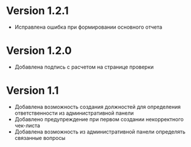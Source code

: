 # Version 1.2.1
- Исправлена ошибка при формировании основного отчета

# Version 1.2.0
- Добавлена подпись с расчетом на странице проверки

# Version 1.1

- Добавлена возможность создания должностей для определения ответственности из административной панели
- Добавлено предупреждение при первом создании некорректного чек-листа
- Добавлена возможность из административной панели определять связанные вопросы 